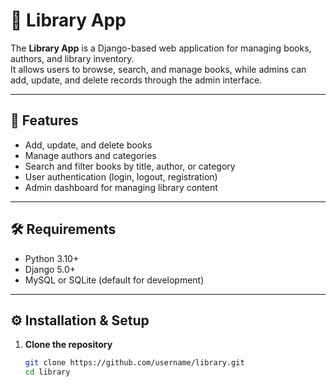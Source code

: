 # 📖 Library App

The **Library App** is a Django-based web application for managing books, authors, and library inventory.  
It allows users to browse, search, and manage books, while admins can add, update, and delete records through the admin interface.

---

## 🚀 Features
- Add, update, and delete books
- Manage authors and categories
- Search and filter books by title, author, or category
- User authentication (login, logout, registration)
- Admin dashboard for managing library content

---

## 🛠️ Requirements
- Python 3.10+
- Django 5.0+
- MySQL or SQLite (default for development)

---

## ⚙️ Installation & Setup

1. **Clone the repository**
   ```bash
   git clone https://github.com/username/library.git
   cd library
